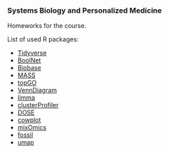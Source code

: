 ### Systems Biology and Personalized Medicine

Homeworks for the course.

List of used R packages:

* [Tidyverse](https://www.tidyverse.org/)
* [BoolNet](https://cran.r-project.org/web/packages/BoolNet/index.html)
* [Biobase](https://bioconductor.org/packages/release/bioc/html/Biobase.html)
* [MASS](https://cran.r-project.org/web/packages/MASS/index.html)
* [topGO](https://bioconductor.org/packages/release/bioc/html/topGO.html)
* [VennDiagram](https://cran.r-project.org/web/packages/VennDiagram/index.html)
* [limma](https://bioconductor.org/packages/release/bioc/html/limma.html)
* [clusterProfiler](https://bioconductor.org/packages/release/bioc/html/clusterProfiler.html)
* [DOSE](https://bioconductor.org/packages/release/bioc/html/DOSE.html)
* [cowplot](https://cran.r-project.org/web/packages/cowplot/index.html)
* [mixOmics](https://bioconductor.org/packages/release/bioc/html/mixOmics.html)
* [fossil](https://cran.r-project.org/web/packages/fossil/index.html)
* [umap](https://cran.r-project.org/web/packages/umap/index.html)